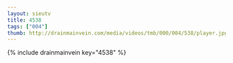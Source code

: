```yaml
--- 
layout: sieutv
title: 4538
tags: ["004"]
thumb: http://drainmainvein.com/media/videos/tmb/000/004/538/player.jpg
---
```

{% include drainmainvein key="4538" %} 
